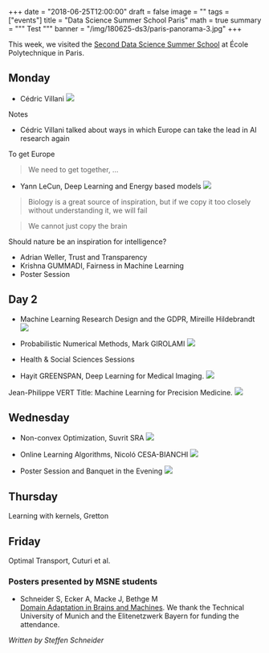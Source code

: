 +++
date = "2018-06-25T12:00:00"
draft = false
image = ""
tags = ["events"]
title = "Data Science Summer School Paris"
math = true
summary = """
Test
"""
banner = "/img/180625-ds3/paris-panorama-3.jpg"
+++

This week, we visited the
[Second Data Science Summer School](http://www.ds3-datascience-polytechnique.fr)
at École Polytechnique in Paris.

## Monday

- Cédric Villani
![](/img/180625-ds3/1-villani.jpg)

Notes
- Cédric Villani talked about ways in which Europe can take the lead in AI research again

To get Europe
> We need to get together, ...


- Yann LeCun, Deep Learning and Energy based models
![](/img/180625-ds3/2-lecun.jpg)


> Biology is a great source of inspiration, but
> if we copy it too closely without understanding it, we will fail

> We cannot just copy the brain

Should nature be an inspiration for intelligence?


- Adrian Weller, Trust and Transparency
- Krishna GUMMADI, Fairness in Machine Learning
- Poster Session

## Day 2

- Machine Learning Research Design and the GDPR, Mireille Hildebrandt
![](/img/180625-ds3/3-hildebrandt.jpg)


- Probabilistic Numerical Methods, Mark GIROLAMI
![](/img/180625-ds3/girolami.jpg)

- Health & Social Sciences Sessions
- Hayit GREENSPAN, Deep Learning for Medical Imaging.
![](/img/180625-ds3/greenspan.jpg)

Jean-Philippe VERT
Title: Machine Learning for Precision Medicine.
![](/img/180625-ds3/vert.jpg)



## Wednesday

- Non-convex Optimization, Suvrit SRA
![](/img/180625-ds3/sra.jpg)

- Online Learning Algorithms, Nicoló CESA-BIANCHI
![](/img/180625-ds3/cesa-bianchi.jpg)

- Poster Session and Banquet in the Evening
![](/img/180625-ds3/posters-1.jpg)

## Thursday

Learning with kernels, Gretton

## Friday

Optimal Transport, Cuturi et al.



### Posters presented by MSNE students

- Schneider S, Ecker A, Macke J, Bethge M</br>
[Domain Adaptation in Brains and Machines](http://domainadaptation.org).
We thank the Technical University of Munich and the Elitenetzwerk Bayern for funding the attendance.

*Written by Steffen Schneider*
